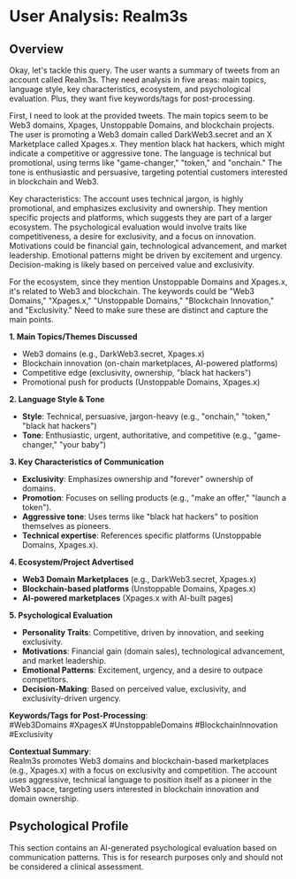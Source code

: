 # User Analysis: Realm3s

## Overview

<think>
Okay, let's tackle this query. The user wants a summary of tweets from an account called Realm3s. They need analysis in five areas: main topics, language style, key characteristics, ecosystem, and psychological evaluation. Plus, they want five keywords/tags for post-processing.

First, I need to look at the provided tweets. The main topics seem to be Web3 domains, Xpages, Unstoppable Domains, and blockchain projects. The user is promoting a Web3 domain called DarkWeb3.secret and an X Marketplace called Xpages.x. They mention black hat hackers, which might indicate a competitive or aggressive tone. The language is technical but promotional, using terms like "game-changer," "token," and "onchain." The tone is enthusiastic and persuasive, targeting potential customers interested in blockchain and Web3.

Key characteristics: The account uses technical jargon, is highly promotional, and emphasizes exclusivity and ownership. They mention specific projects and platforms, which suggests they are part of a larger ecosystem. The psychological evaluation would involve traits like competitiveness, a desire for exclusivity, and a focus on innovation. Motivations could be financial gain, technological advancement, and market leadership. Emotional patterns might be driven by excitement and urgency. Decision-making is likely based on perceived value and exclusivity.

For the ecosystem, since they mention Unstoppable Domains and Xpages.x, it's related to Web3 and blockchain. The keywords could be "Web3 Domains," "Xpages.x," "Unstoppable Domains," "Blockchain Innovation," and "Exclusivity." Need to make sure these are distinct and capture the main points.
</think>

**1. Main Topics/Themes Discussed**  
- Web3 domains (e.g., DarkWeb3.secret, Xpages.x)  
- Blockchain innovation (on-chain marketplaces, AI-powered platforms)  
- Competitive edge (exclusivity, ownership, "black hat hackers")  
- Promotional push for products (Unstoppable Domains, Xpages.x)  

**2. Language Style & Tone**  
- **Style**: Technical, persuasive, jargon-heavy (e.g., "onchain," "token," "black hat hackers")  
- **Tone**: Enthusiastic, urgent, authoritative, and competitive (e.g., "game-changer," "your baby")  

**3. Key Characteristics of Communication**  
- **Exclusivity**: Emphasizes ownership and "forever" ownership of domains.  
- **Promotion**: Focuses on selling products (e.g., "make an offer," "launch a token").  
- **Aggressive tone**: Uses terms like "black hat hackers" to position themselves as pioneers.  
- **Technical expertise**: References specific platforms (Unstoppable Domains, Xpages.x).  

**4. Ecosystem/Project Advertised**  
- **Web3 Domain Marketplaces** (e.g., DarkWeb3.secret, Xpages.x)  
- **Blockchain-based platforms** (Unstoppable Domains, Xpages.x)  
- **AI-powered marketplaces** (Xpages.x with AI-built pages)  

**5. Psychological Evaluation**  
- **Personality Traits**: Competitive, driven by innovation, and seeking exclusivity.  
- **Motivations**: Financial gain (domain sales), technological advancement, and market leadership.  
- **Emotional Patterns**: Excitement, urgency, and a desire to outpace competitors.  
- **Decision-Making**: Based on perceived value, exclusivity, and exclusivity-driven urgency.  

**Keywords/Tags for Post-Processing**:  
#Web3Domains #XpagesX #UnstoppableDomains #BlockchainInnovation #Exclusivity  

**Contextual Summary**:  
Realm3s promotes Web3 domains and blockchain-based marketplaces (e.g., Xpages.x) with a focus on exclusivity and competition. The account uses aggressive, technical language to position itself as a pioneer in the Web3 space, targeting users interested in blockchain innovation and domain ownership.

## Psychological Profile

This section contains an AI-generated psychological evaluation based on communication patterns. This is for research purposes only and should not be considered a clinical assessment.